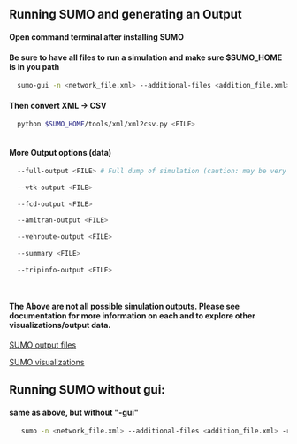 ## Running SUMO and generating an Output

#### Open command terminal after installing SUMO
#### Be sure to have all files to run a simulation and make sure $SUMO_HOME is in you path

```bash
  sumo-gui -n <network_file.xml> --additional-files <addition_file.xml> -r <trip/route_file.xml> --emission-output <FILE>
```
#### Then convert XML -> CSV

```bash
  python $SUMO_HOME/tools/xml/xml2csv.py <FILE>
  
```

#### More Output options (data)

```bash
  --full-output <FILE> # Full dump of simulation (caution: may be very large)
  
  --vtk-output <FILE>
  
  --fcd-output <FILE>
  
  --amitran-output <FILE>
  
  --vehroute-output <FILE> 
  
  --summary <FILE>
  
  --tripinfo-output <FILE>
  
  
```

#### The Above are not all possible simulation outputs. Please see documentation for more information on each and to explore other visualizations/output data.

[SUMO output files](https://sumo.dlr.de/wiki/Simulation/Output)

[SUMO visualizations](https://sumo.dlr.de/wiki/Tools/Visualization)


## Running SUMO without gui:

#### same as above, but without "-gui"

```bash
   sumo -n <network_file.xml> --additional-files <addition_file.xml> -r <trip/route_file.xml> --tripinfo-output <FILE>
```
